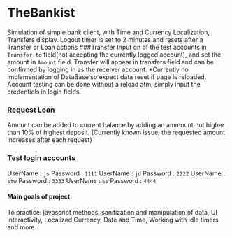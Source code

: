 # TheBankist
Simulation of simple bank client, with Time and Currency Localization, Transfers display. Logout timer is set to 2 minutes and resets after a Transfer or Loan actions
###Transfer
Input on of the test accounts in `Transfer to` field(not accepting the currently logged account), and set the amount in `Amount` field.
Transfer will appear in transfers field and can be confirmed by logging in as the receiver account. 
*Currently no implementation of DataBase so expect data reset if page is reloaded. Account testing can be done without a reload atm, simply input the credentiels in
login fields.

### Request Loan
Amount can be added to current balance by adding an ammount not higher than 10% of highest deposit. (Currently known issue, the requested amount increases after each request)

### Test login accounts
UserName : `js`
Password : `1111`
UserName : `jd`
Password : `2222`
UserName : `stw`
Password : `3333`
UserName : `ss`
Password : `4444`

#### Main goals of project
To practice: javascript methods, sanitization and manipulation of data, UI interactivity, Localized Currency, Date and Time, Working with idle timers and more.
